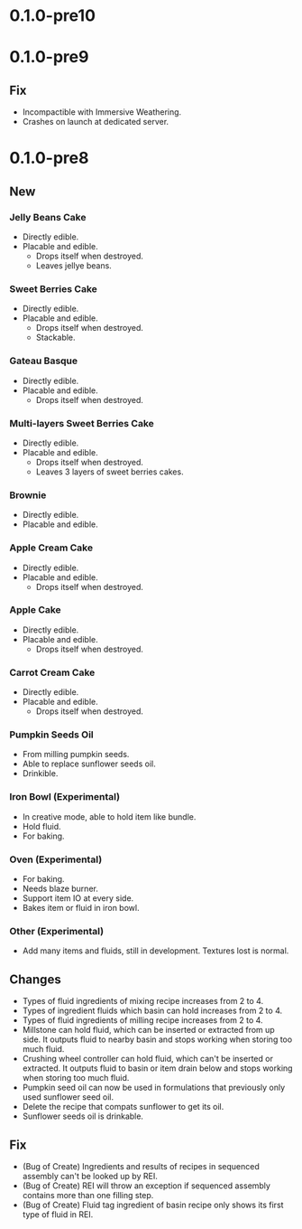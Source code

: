 # 0.1.0-pre10

# 0.1.0-pre9

## Fix

- Incompactible with Immersive Weathering.
- Crashes on launch at dedicated server.

# 0.1.0-pre8

## New

### Jelly Beans Cake

- Directly edible.
- Placable and edible.
  - Drops itself when destroyed.
  - Leaves jellye beans.

### Sweet Berries Cake

- Directly edible.
- Placable and edible.
  - Drops itself when destroyed.
  - Stackable.

### Gateau Basque

- Directly edible.
- Placable and edible.
  - Drops itself when destroyed.

### Multi-layers Sweet Berries Cake

- Directly edible.
- Placable and edible.
  - Drops itself when destroyed.
  - Leaves 3 layers of sweet berries cakes.

### Brownie

- Directly edible.
- Placable and edible.

### Apple Cream Cake

- Directly edible.
- Placable and edible.
  - Drops itself when destroyed.

### Apple Cake

- Directly edible.
- Placable and edible.
  - Drops itself when destroyed.

### Carrot Cream Cake

- Directly edible.
- Placable and edible.
  - Drops itself when destroyed.

### Pumpkin Seeds Oil

- From milling pumpkin seeds.
- Able to replace sunflower seeds oil.
- Drinkible.

### Iron Bowl (Experimental)

- In creative mode, able to hold item like bundle.
- Hold fluid.
- For baking.

### Oven (Experimental)

- For baking.
- Needs blaze burner.
- Support item IO at every side.
- Bakes item or fluid in iron bowl.

### Other (Experimental)

- Add many items and fluids, still in development. Textures lost is normal.

## Changes

- Types of fluid ingredients of mixing recipe increases from 2 to 4.
- Types of ingredient fluids which basin can hold increases from 2 to 4.
- Types of fluid ingredients of milling recipe increases from 2 to 4.
- Millstone can hold fluid, which can be inserted or extracted from up side. It outputs fluid to nearby basin and stops working when storing too much fluid.
- Crushing wheel controller can hold fluid, which can't be inserted or extracted. It outputs fluid to basin or item drain below and stops working when storing too much fluid.
- Pumpkin seed oil can now be used in formulations that previously only used sunflower seed oil.
- Delete the recipe that compats sunflower to get its oil.
- Sunflower seeds oil is drinkable.

## Fix

- (Bug of Create) Ingredients and results of recipes in sequenced assembly can't be looked up by REI.
- (Bug of Create) REI will throw an exception if sequenced assembly contains more than one filling step.
- (Bug of Create) Fluid tag ingredient of basin recipe only shows its first type of fluid in REI.